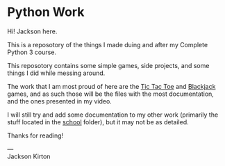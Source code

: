 # Python Work

Hi! Jackson here.

This is a reposotory of the things I made duing and after my Complete Python 3 course.

This reposotory contains some simple games, side projects, and some things I did while messing around.

The work that I am most proud of here are the [Tic Tac Toe](./games/tic_tac_toe.py) and [Blackjack](./games/blackjack.py) games, and as such those will be the files with the most documentation, and the ones presented in my video.

I will still try and add some documentation to my other work (primarily the stuff located in the [school](./school/) folder), but it may not be as detailed.

Thanks for reading!

—<br>
Jackson Kirton
